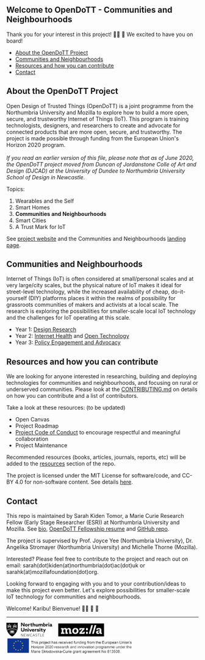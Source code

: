 ## Welcome to OpenDoTT - Communities and Neighbourhoods
Thank you for your interest in this project!  👍🏾 🎊 We excited to have you on board!

* [About the OpenDoTT Project](#about-the-opendott-project)
* [Communities and Neighbourhoods](#communities-and-neighbourhoods)
* [Resources and how you can contribute](#resources-and-how-you-can-contribute)
* [Contact](#contact)

## About the OpenDoTT Project
Open Design of Trusted Things (OpenDoTT) is a joint programme from the Northumbria University and Mozilla to  explore how to build a more open, secure, and trustworthy Internet of Things (IoT). This program is training technologists, designers, and researchers to create and advocate for connected products that are more open, secure, and trustworthy. The project is made possible through funding from the European Union's Horizon 2020 program. 
<br><br> *If you read an earlier version of this file, please note that as of June 2020, the OpenDoTT project moved from Duncan of Jordanstone Colle of Art and Design (DJCAD) at the University of Dundee to Northumbria University School of Design in Newcastle.*

Topics:
1. Wearables and the Self
2. Smart Homes
3. **Communities and Neighbourhoods**
4. Smart Cities
5. A Trust Mark for IoT

See [project website](https://opendott.org/) and the Communities and Neighbourhoods [landing page](https://opendott.org/communities/).

## Communities and Neighbourhoods
Internet of Things (IoT) is often considered at small/personal scales and at very large/city scales, but the physical nature of IoT makes it ideal for street-level technology, while the increased availability of cheap, do-it-yourself (DIY) platforms places it within the realms of possibility for grassroots communities of makers and activists at a local scale. The research is exploring the possibilities for smaller-scale local IoT technology and the challenges for IoT operating at this scale. 

  * Year 1: [Design Research](https://github.com/sktomor/OpenDoTT-communities/blob/master/design-research/design-research.md)
  * Year 2: [Internet Health](https://github.com/sktomor/OpenDoTT-communities/blob/master/Internet-health/Internet-health.md) and [Open Technology](https://github.com/sktomor/OpenDoTT-communities/blob/master/open-technology/open-technology.md)
  * Year 3: [Policy Engagement and Advocacy](https://github.com/sktomor/OpenDoTT-communities/blob/master/policy-and-advocacy/policy-and-advocacy.md)

## Resources and how you can contribute
We are looking for anyone interested in researching, building and deploying technologies for communities and neighbourhoods, and focusing on rural or underserved communities. Please look at the [CONTRIBUTING.md](https://github.com/sktomor/OpenDoTT-communities/blob/master/CONTRIBUTING.md) on details on how you can contribute and a list of contributors.

Take a look at these resources: (to be updated)
* Open Canvas
* Project Roadmap
* [Project Code of Conduct](https://github.com/sktomor/OpenDoTT-communities/blob/master/CODE_OF_CONDUCT.md) to encourage respectful and meaningful collaboration
* Project Maintenance

Recommended resources (books, articles, journals, reports, etc) will be added to the [resources](https://github.com/sktomor/OpenDoTT-communities/tree/master/resources) section of the repo. 

The project is licensed under the MIT License for software/code, and CC-BY 4.0 for non-software content. See details [here](https://github.com/sktomor/OpenDoTT-communities/blob/master/LICENSE).

## Contact 
This repo is maintained by Sarah Kiden Tomor, a Marie Curie Research Fellow (Early Stage Researcher (ESR)) at Northumbria University and Mozilla. See [bio](https://eskay.io/), [OpenDoTT Fellowship resume](https://github.com/sktomor/OpenDoTT-communities/blob/master/resume.md) and [GitHub repo](https://github.com/sktomor).

The project is supervised by Prof. Joyce Yee (Northumbria University), Dr. Angelika Stromayer (Northumbria University) and Michelle Thorne (Mozilla). 

Interested? Please feel free to contribute to the project and reach out on email: sarah(dot)kiden(at)northumbria(dot)ac(dot)uk or sarahk(at)mozillafoundation(dot)org.

Looking forward to engaging with you and to your contribution/ideas to make this project even better. Let's explore possibilities for smaller-scale IoT technology for communities and neighbourhoods. 

Welcome! 
Karibu!
Bienvenue!
👏🏾 🎉 🎊 

-------------
<p>
 <html>
  <img src="https://github.com/sktomor/OpenDoTT-communities/blob/master/assorted-images/NU-logo.png"
    width=120
  </img>
</html>
 &nbsp;&nbsp;
 <html>
  <img src="https://github.com/sktomor/OpenDoTT-communities/blob/master/assorted-images/Mozilla_logo.png"
    width=120
  </img>
</html>
 &nbsp;&nbsp;
 <html>
  <img src="https://github.com/sktomor/OpenDoTT-communities/blob/master/assorted-images/EU-logo-funding-text1.png"
    width=330
  </img>
</html>
